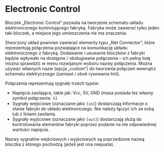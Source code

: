 <!--
SPDX-FileCopyrightText: Robert Ryszard Paciorek <rrp@opcode.eu.org>
SPDX-License-Identifier: MIT
-->

# Electronic Control

Bloczek „Electronic Control” pozwala na tworzenie schematu układu elektronicznego kontrolującego fabrykę. Fabryka może zawierać tylko jeden taki bloczek, a miejsce jego umieszczenia nie ma znaczenia.

Stworzony układ powinien zawierać elementy typu „Net Connector”, które reprezentują połączenia pozwalające na komunikację układu elektronicznego z fabryką. Dodawanie i usuwanie bloczków z fabryki będzie wpływało na dostępne / obsługiwane połączenia – ich pełną listę można sprawdzić w menu rozwijanym wyboru nazwy połączenia. Można używać własnych nazw (opcja „custom”) do tworzenia połączeń wewnątrz schematu elektrycznego (zamiast / obok rysowania linii).

Połączenia reprezentują sygnały trzech typów:

* Napięcia zasilające, takie jak: Vcc, 5V, GND (masa posiada tez własny symbol połączenia: ⏚)
* Sygnały wejściowe (oznaczane jako ```[in]```) dostarczają informacje o stanie fabryki do układu elektroniczego. Nie należy łączyć ich ze sobą lub z liniami zasilania.
* Sygnały wyjściowe (oznaczane jako ```[out]```) dostarczają służą do kontrolowania elementów fabryki poprzez podanie na nie odpowiedniej wartości napięcia.

Nazwy sygnałów wejściowych i wyjściowych są poprzedzone nazwą bloczka z którego pochodzą (jeżeli jest ona niepusta).
